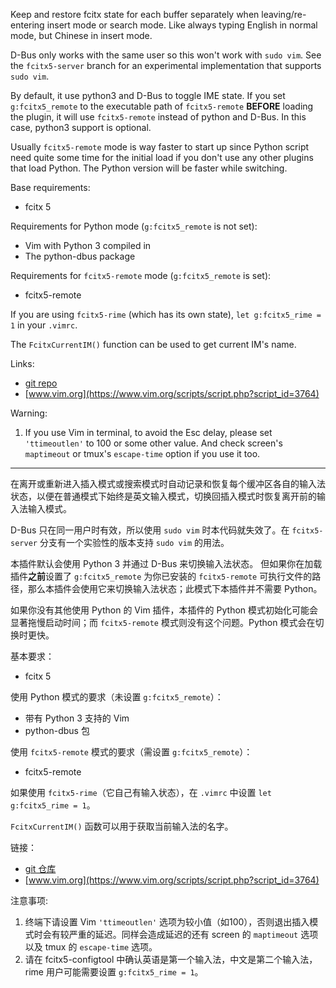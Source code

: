 Keep and restore fcitx state for each buffer separately when leaving/re-entering insert mode or search mode. Like always typing English in normal mode, but Chinese in insert mode.

D-Bus only works with the same user so this won't work with `sudo vim`. See the `fcitx5-server` branch for an experimental implementation that supports `sudo vim`.

By default, it use python3 and D-Bus to toggle IME state.
If you set `g:fcitx5_remote` to the executable path of `fcitx5-remote` **BEFORE** loading the plugin, it will use `fcitx5-remote` instead of python and D-Bus. In this case, python3 support is optional.

Usually `fcitx5-remote` mode is way faster to start up since Python script need quite some time for the initial load if you don't use any other plugins that load Python. The Python version will be faster while switching.

Base requirements:

* fcitx 5

Requirements for Python mode (`g:fcitx5_remote` is not set):

* Vim with Python 3 compiled in
* The python-dbus package

Requirements for `fcitx5-remote` mode (`g:fcitx5_remote` is set):

* fcitx5-remote

If you are using `fcitx5-rime` (which has its own state), `let g:fcitx5_rime = 1` in your `.vimrc`.

The `FcitxCurrentIM()` function can be used to get current IM's name.

Links:

* [git repo](https://github.com/lilydjwg/fcitx.vim)
* [www.vim.org](https://www.vim.org/scripts/script.php?script_id=3764)

Warning:

1. If you use Vim in terminal, to avoid the Esc delay, please set `'ttimeoutlen'` to 100 or some other value. And check screen's `maptimeout` or tmux's `escape-time` option if you use it too.

----

在离开或重新进入插入模式或搜索模式时自动记录和恢复每个缓冲区各自的输入法状态，以便在普通模式下始终是英文输入模式，切换回插入模式时恢复离开前的输入法输入模式。

D-Bus 只在同一用户时有效，所以使用 `sudo vim` 时本代码就失效了。在 `fcitx5-server` 分支有一个实验性的版本支持 `sudo vim` 的用法。

本插件默认会使用 Python 3 并通过 D-Bus 来切换输入法状态。
但如果你在加载插件**之前**设置了 `g:fcitx5_remote` 为你已安装的 `fcitx5-remote` 可执行文件的路径，那么本插件会使用它来切换输入法状态；此模式下本插件并不需要 Python。

如果你没有其他使用 Python 的 Vim 插件，本插件的 Python 模式初始化可能会显著拖慢启动时间；而 `fcitx5-remote` 模式则没有这个问题。Python 模式会在切换时更快。

基本要求：

* fcitx 5

使用 Python 模式的要求（未设置 `g:fcitx5_remote`）：

* 带有 Python 3 支持的 Vim
* python-dbus 包

使用 `fcitx5-remote` 模式的要求（需设置 `g:fcitx5_remote`）：

* fcitx5-remote

如果使用 `fcitx5-rime`（它自己有输入状态），在 `.vimrc` 中设置 `let g:fcitx5_rime = 1`。

`FcitxCurrentIM()` 函数可以用于获取当前输入法的名字。

链接：

* [git 仓库](https://github.com/lilydjwg/fcitx.vim)
* [www.vim.org](https://www.vim.org/scripts/script.php?script_id=3764)

注意事项:

1. 终端下请设置 Vim `'ttimeoutlen'` 选项为较小值（如100），否则退出插入模式时会有较严重的延迟。同样会造成延迟的还有 screen 的 `maptimeout` 选项以及 tmux 的 `escape-time` 选项。
2. 请在 fcitx5-configtool 中确认英语是第一个输入法，中文是第二个输入法，rime 用户可能需要设置 `g:fcitx5_rime = 1`。
